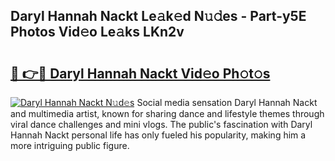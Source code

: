 ## Daryl Hannah Nackt Le𝚊k𝚎d N𝚞𝚍es - Part-y5E Photos Vid𝚎o Le𝚊ks LKn2v

# <h2><a href="http://fb1t9tk.evod.top/?m=Daryl+Hannah+Nackt">🔗 👉🔴 Daryl Hannah Nackt Vid𝚎o Ph𝚘t𝚘s</a></h2>

[![Daryl Hannah Nackt N𝚞d𝚎s](https://i.imgur.com/8V9OHl7.gif)](http://fb1t9tk.evod.top/?m=Daryl+Hannah+Nackt)
Social media sensation Daryl Hannah Nackt and multimedia artist, known for sharing dance and lifestyle themes through viral dance challenges and mini vlogs. The public's fascination with Daryl Hannah Nackt personal life has only fueled his popularity, making him a more intriguing public figure. 
